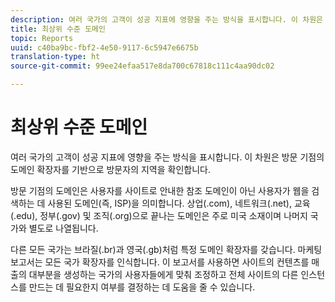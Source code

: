 ```yaml
---
description: 여러 국가의 고객이 성공 지표에 영향을 주는 방식을 표시합니다. 이 차원은 방문 기점의 도메인 확장자를 기반으로 방문자의 지역을 확인합니다.
title: 최상위 수준 도메인
topic: Reports
uuid: c40ba9bc-fbf2-4e50-9117-6c5947e6675b
translation-type: ht
source-git-commit: 99ee24efaa517e8da700c67818c111c4aa90dc02

---
```



# 최상위 수준 도메인

여러 국가의 고객이 성공 지표에 영향을 주는 방식을 표시합니다. 이 차원은 방문 기점의 도메인 확장자를 기반으로 방문자의 지역을 확인합니다.

방문 기점의 도메인은 사용자를 사이트로 안내한 참조 도메인이 아닌 사용자가 웹을 검색하는 데 사용된 도메인(즉, ISP)을 의미합니다. 상업(.com), 네트워크(.net), 교육(.edu), 정부(.gov) 및 조직(.org)으로 끝나는 도메인은 주로 미국 소재이며 나머지 국가와 별도로 나열됩니다.

다른 모든 국가는 브라질(.br)과 영국(.gb)처럼 특정 도메인 확장자를 갖습니다. 마케팅 보고서는 모든 국가 확장자를 인식합니다. 이 보고서를 사용하면 사이트의 컨텐츠를 매출의 대부분을 생성하는 국가의 사용자들에게 맞춰 조정하고 전체 사이트의 다른 인스턴스를 만드는 데 필요한지 여부를 결정하는 데 도움을 줄 수 있습니다.
